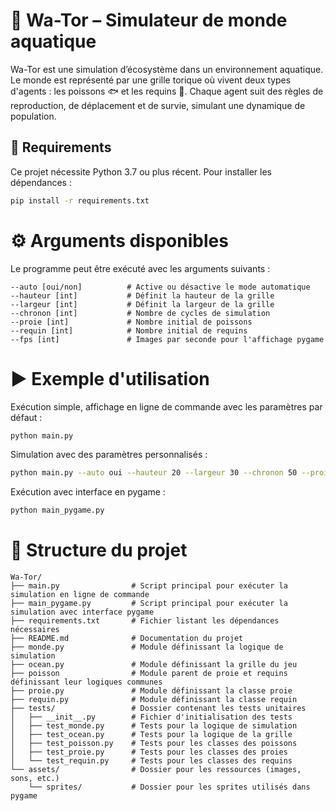 # 🌊 Wa-Tor – Simulateur de monde aquatique

Wa-Tor est une simulation d’écosystème dans un environnement aquatique. Le monde est représenté par une grille torique où vivent deux types d'agents : les poissons 🐟 et les requins 🦈. Chaque agent suit des règles de reproduction, de déplacement et de survie, simulant une dynamique de population.

## 🔧 Requirements

Ce projet nécessite Python 3.7 ou plus récent. Pour installer les dépendances :

```bash
pip install -r requirements.txt
``` 

# ⚙️ Arguments disponibles
Le programme peut être exécuté avec les arguments suivants :
```plaintext
--auto [oui/non]          # Active ou désactive le mode automatique
--hauteur [int]           # Définit la hauteur de la grille
--largeur [int]           # Définit la largeur de la grille
--chronon [int]           # Nombre de cycles de simulation
--proie [int]             # Nombre initial de poissons
--requin [int]            # Nombre initial de requins
--fps [int]               # Images par seconde pour l'affichage pygame
```



# ▶️ Exemple d'utilisation
Exécution simple, affichage en ligne de commande avec les paramètres par défaut :
```bash
python main.py 
``` 
Simulation avec des paramètres personnalisés :
```bash
python main.py --auto oui --hauteur 20 --largeur 30 --chronon 50 --proie 40 --requin 10
```

Exécution avec interface en pygame :
```bash
python main_pygame.py 
``` 

# 📁 Structure du projet
```plaintext
Wa-Tor/
├── main.py                # Script principal pour exécuter la simulation en ligne de commande
├── main_pygame.py         # Script principal pour exécuter la simulation avec interface pygame
├── requirements.txt       # Fichier listant les dépendances nécessaires
├── README.md              # Documentation du projet
├── monde.py               # Module définissant la logique de simulation
├── ocean.py               # Module définissant la grille du jeu
├── poisson                # Module parent de proie et requins définissant leur logiques communes
├── proie.py               # Module définissant la classe proie
├── requin.py              # Module définissant la classe requin
├── tests/                 # Dossier contenant les tests unitaires
│   ├── __init__.py        # Fichier d'initialisation des tests
│   ├── test_monde.py      # Tests pour la logique de simulation
│   ├── test_ocean.py      # Tests pour la logique de la grille
│   ├── test_poisson.py    # Tests pour les classes des poissons
│   ├── test_proie.py      # Tests pour les classes des proies
│   └── test_requin.py     # Tests pour les classes des requins
└── assets/                # Dossier pour les ressources (images, sons, etc.)
    └── sprites/           # Dossier pour les sprites utilisés dans pygame
```
